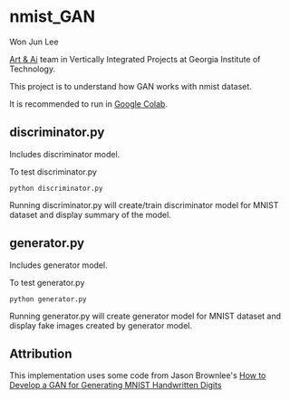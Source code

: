 # nmist_GAN
Won Jun Lee

[Art & Ai](https://www.vip.gatech.edu/teams/art-ai) team in Vertically Integrated Projects at Georgia Institute of Technology.   

This project is to understand how GAN works with nmist dataset.

It is recommended to run in [Google Colab](https://colab.research.google.com).

## discriminator.py

Includes discriminator model.

To test discriminator.py

```
python discriminator.py
```

Running discriminator.py will create/train discriminator model for MNIST dataset and display summary of the model.

## generator.py

Includes generator model. 

To test generator.py

```
python generator.py
```

Running generator.py will create generator model for MNIST dataset and display fake images created by generator model.

## Attribution
This implementation uses some code from Jason Brownlee's [How to Develop a GAN for Generating MNIST Handwritten Digits](https://machinelearningmastery.com/how-to-develop-a-generative-adversarial-network-for-an-mnist-handwritten-digits-from-scratch-in-keras/)
